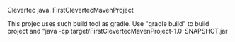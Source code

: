 Clevertec java. FirstClevertecMavenProject

This projec uses such build tool as gradle. Use "gradle build" to build project and "java -cp
target/FirstClevertecMavenProject-1.0-SNAPSHOT.jar 